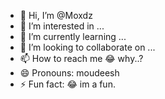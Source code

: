 - 👋 Hi, I’m @Moxdz
- 👀 I’m interested in ...
- 🌱 I’m currently learning ...
- 💞️ I’m looking to collaborate on ...
- 📫 How to reach me 😂 why..?
- 😄 Pronouns: moudeesh
- ⚡ Fun fact: 😂 im a fun.

<!---
Moxdz/Moxdz is a ✨ special ✨ repository because its `README.md` (this file) appears on your GitHub profile.
You can click the Preview link to take a look at your changes.
--->
